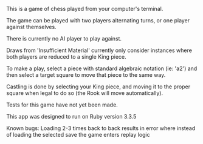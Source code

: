 This is a game of chess played from your computer's terminal.

The game can be played with two players alternating turns, or one player against themselves.

There is currently no AI player to play against.

Draws from 'Insufficient Material' currently only consider instances where both players are reduced to a single King piece.

To make a play, select a piece with standard algebraic notation (ie: 'a2') and then select a target square to move that piece to the same way.

Castling is done by selecting your King piece, and moving it to the proper square when legal to do so (the Rook will move automatically).

Tests for this game have not yet been made.

This app was designed to run on Ruby version 3.3.5

Known bugs:
Loading 2-3 times back to back results in error where instead of loading the selected save the game enters replay logic